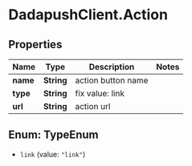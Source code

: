 # DadapushClient.Action

## Properties

Name | Type | Description | Notes
------------ | ------------- | ------------- | -------------
**name** | **String** | action button name | 
**type** | **String** | fix value: link | 
**url** | **String** | action url | 



## Enum: TypeEnum


* `link` (value: `"link"`)




